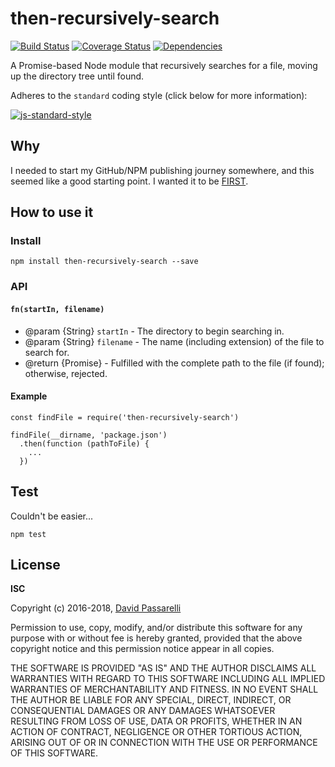 # then-recursively-search

[![Build Status](https://travis-ci.org/DPassarelli/then-recursively-search.svg?branch=master)](https://travis-ci.org/DPassarelli/then-recursively-search)
[![Coverage Status](https://coveralls.io/repos/github/DPassarelli/then-recursively-search/badge.svg?branch=master)](https://coveralls.io/github/DPassarelli/then-recursively-search?branch=master)
[![Dependencies](https://david-dm.org/DPassarelli/then-recursively-search.svg)](https://david-dm.org/DPassarelli/then-recursively-search)

A Promise-based Node module that recursively searches for a file, moving up the directory tree until found.

Adheres to the `standard` coding style (click below for more information):

[![js-standard-style](https://cdn.rawgit.com/feross/standard/master/badge.svg)](https://github.com/feross/standard#javascript-standard-style)


## Why

I needed to start my GitHub/NPM publishing journey somewhere, and this seemed like a good starting point. I wanted it to be [FIRST](https://addyosmani.com/first/).


## How to use it

### Install

```
npm install then-recursively-search --save
```


### API

#### `fn(startIn, filename)`

* @param {String} `startIn` - The directory to begin searching in.
* @param {String} `filename` - The name (including extension) of the file to search for.
* @return {Promise} - Fulfilled with the complete path to the file (if found); otherwise, rejected.


#### Example

```
const findFile = require('then-recursively-search')

findFile(__dirname, 'package.json')
  .then(function (pathToFile) {
    ...
  })
```


## Test

Couldn't be easier...

```
npm test
```


## License

**ISC**

Copyright (c) 2016-2018, [David Passarelli](mailto:dpassarelli@camelotcg.com)

Permission to use, copy, modify, and/or distribute this software for any purpose with or without fee is hereby granted, provided that the above copyright notice and this permission notice appear in all copies.

THE SOFTWARE IS PROVIDED "AS IS" AND THE AUTHOR DISCLAIMS ALL WARRANTIES WITH REGARD TO THIS SOFTWARE INCLUDING ALL IMPLIED WARRANTIES OF MERCHANTABILITY AND FITNESS. IN NO EVENT SHALL THE AUTHOR BE LIABLE FOR ANY SPECIAL, DIRECT, INDIRECT, OR CONSEQUENTIAL DAMAGES OR ANY DAMAGES WHATSOEVER RESULTING FROM LOSS OF USE, DATA OR PROFITS, WHETHER IN AN ACTION OF CONTRACT, NEGLIGENCE OR OTHER TORTIOUS ACTION, ARISING OUT OF OR IN CONNECTION WITH THE USE OR PERFORMANCE OF THIS SOFTWARE.
